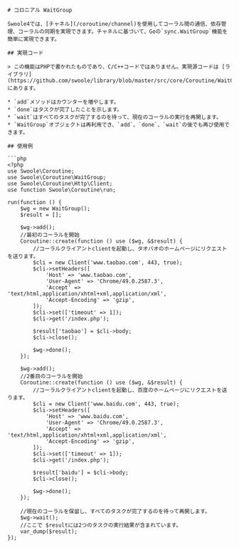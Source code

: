 ```
# コロニアル WaitGroup

Swoole4では、[チャネル](/coroutine/channel)を使用してコーラル間の通信、依存管理、コーラルの同期を実現できます。チャネルに基づいて、Goの`sync.WaitGroup`機能を簡単に実現できます。

## 実現コード

> この機能はPHPで書かれたものであり、C/C++コードではありません。実現源コードは [ライブラリ](https://github.com/swoole/library/blob/master/src/core/Coroutine/WaitGroup.php)にあります。

* `add`メソッドはカウンターを増やします。
* `done`はタスクが完了したことを示します。
* `wait`はすべてのタスクが完了するのを待って、現在のコーラルの実行を再開します。
* `WaitGroup`オブジェクトは再利用でき、`add`、`done`、`wait`の後でも再び使用できます。

## 使用例

```php
<?php
use Swoole\Coroutine;
use Swoole\Coroutine\WaitGroup;
use Swoole\Coroutine\Http\Client;
use function Swoole\Coroutine\run;

run(function () {
    $wg = new WaitGroup();
    $result = [];

    $wg->add();
    //最初のコーラルを開始
    Coroutine::create(function () use ($wg, &$result) {
        //コーラルクライアントclientを起動し、タオバオのホームページにリクエストを送ります。
        $cli = new Client('www.taobao.com', 443, true);
        $cli->setHeaders([
            'Host' => 'www.taobao.com',
            'User-Agent' => 'Chrome/49.0.2587.3',
            'Accept' => 'text/html,application/xhtml+xml,application/xml',
            'Accept-Encoding' => 'gzip',
        ]);
        $cli->set(['timeout' => 1]);
        $cli->get('/index.php');

        $result['taobao'] = $cli->body;
        $cli->close();

        $wg->done();
    });

    $wg->add();
    //2番目のコーラルを開始
    Coroutine::create(function () use ($wg, &$result) {
        //コーラルクライアントclientを起動し、百度のホームページにリクエストを送ります。
        $cli = new Client('www.baidu.com', 443, true);
        $cli->setHeaders([
            'Host' => 'www.baidu.com',
            'User-Agent' => 'Chrome/49.0.2587.3',
            'Accept' => 'text/html,application/xhtml+xml,application/xml',
            'Accept-Encoding' => 'gzip',
        ]);
        $cli->set(['timeout' => 1]);
        $cli->get('/index.php');

        $result['baidu'] = $cli->body;
        $cli->close();

        $wg->done();
    });

    //現在のコーラルを保留し、すべてのタスクが完了するのを待って再開します。
    $wg->wait();
    //ここで $resultには2つのタスクの実行結果が含まれています。
    var_dump($result);
});
```

